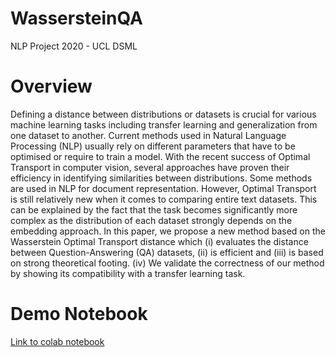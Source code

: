 # WassersteinQA
NLP Project 2020 - UCL DSML

# Overview

Defining a distance between distributions or datasets is crucial for various machine learning tasks including transfer learning and generalization from one dataset to another. Current methods used in Natural Language Processing (NLP) usually rely on different parameters that have to be optimised or require to train a model. With the recent success of Optimal Transport in computer vision, several approaches have proven their efficiency in identifying similarities between distributions. Some methods are used in NLP for document representation. However, Optimal Transport is still relatively new when it comes to comparing entire text datasets. This can be explained by the fact that the task becomes significantly more complex as the distribution of each dataset strongly depends on the embedding approach. In this paper, we propose a new method based on the Wasserstein Optimal Transport distance which (i) evaluates the distance between Question-Answering (QA) datasets, (ii) is efficient and (iii) is based on strong theoretical footing. (iv) We validate the correctness of our method by showing its compatibility with a transfer learning task.

# Demo Notebook

[Link to colab notebook](https://colab.research.google.com/drive/1-DXF6nrJRD0B_bf8jwDesYlZf49gBK4t?usp=sharing)
